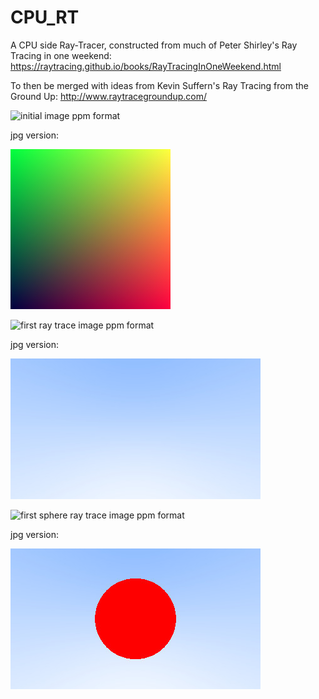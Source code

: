 # CPU_RT

A CPU side Ray-Tracer, constructed from much of Peter Shirley's Ray Tracing in one weekend: https://raytracing.github.io/books/RayTracingInOneWeekend.html 

To then be merged with ideas from Kevin Suffern's Ray Tracing from the Ground Up: http://www.raytracegroundup.com/

![initial image ppm format](images/image1.ppm)

jpg version:

![jpg-version](images/image1.jpg)

![first ray trace image ppm format](images/image2.ppm)

jpg version:

![jpg-version](images/image2.jpg)

![first sphere ray trace image ppm format](images/image3.ppm)

jpg version:

![jpg-version](images/image3.jpg)
